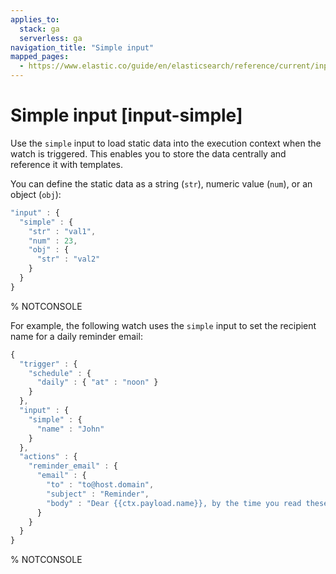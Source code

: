 ```yaml
---
applies_to:
  stack: ga
  serverless: ga
navigation_title: "Simple input"
mapped_pages:
  - https://www.elastic.co/guide/en/elasticsearch/reference/current/input-simple.html
---
```


# Simple input [input-simple]

Use the `simple` input to load static data into the execution context when the watch is triggered. This enables you to store the data centrally and reference it with templates.

You can define the static data as a string (`str`), numeric value (`num`), or an object (`obj`):

```js
"input" : {
  "simple" : {
    "str" : "val1",
    "num" : 23,
    "obj" : {
      "str" : "val2"
    }
  }
}
```
%  NOTCONSOLE

For example, the following watch uses the `simple` input to set the recipient name for a daily reminder email:

```js
{
  "trigger" : {
    "schedule" : {
      "daily" : { "at" : "noon" }
    }
  },
  "input" : {
    "simple" : {
      "name" : "John"
    }
  },
  "actions" : {
    "reminder_email" : {
      "email" : {
        "to" : "to@host.domain",
        "subject" : "Reminder",
        "body" : "Dear {{ctx.payload.name}}, by the time you read these lines, I'll be gone"
      }
    }
  }
}
```
%  NOTCONSOLE
